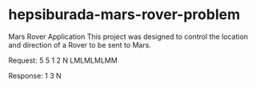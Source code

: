 # hepsiburada-mars-rover-problem

Mars Rover Application
This project was designed to control the location and direction of a Rover to be sent to Mars.

Request:
5 5 1 2 N LMLMLMLMM

Response:
1 3 N
